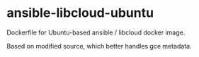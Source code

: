 # ansible-libcloud-ubuntu

Dockerfile for Ubuntu-based ansible / libcloud docker image.

Based on modified source, which better handles gce metadata.
